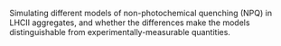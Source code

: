Simulating different models of non-photochemical quenching (NPQ) in LHCII aggregates, and whether the differences make the models distinguishable from experimentally-measurable quantities.

